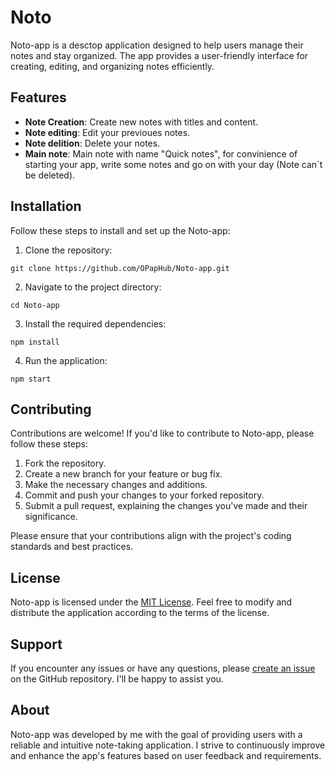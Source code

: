 # Noto

Noto-app is a desctop application designed to help users manage their notes and stay organized. The app provides a user-friendly interface for creating, editing, and organizing notes efficiently.

## Features

- **Note Creation**: Create new notes with titles and content.
- **Note editing**: Edit your previoues notes.
- **Note delition**: Delete your notes.
- **Main note**: Main note with name "Quick notes", for convinience of starting your app, write some notes and go on with your day (Note can`t be deleted).

## Installation

Follow these steps to install and set up the Noto-app:

1. Clone the repository:

```shell
git clone https://github.com/OPapHub/Noto-app.git
```

2. Navigate to the project directory:

```shell
cd Noto-app
```

3. Install the required dependencies:

```shell
npm install
```

4. Run the application:

```shell
npm start
```

## Contributing

Contributions are welcome! If you'd like to contribute to Noto-app, please follow these steps:

1. Fork the repository.
2. Create a new branch for your feature or bug fix.
3. Make the necessary changes and additions.
4. Commit and push your changes to your forked repository.
5. Submit a pull request, explaining the changes you've made and their significance.

Please ensure that your contributions align with the project's coding standards and best practices.

## License

Noto-app is licensed under the [MIT License](LICENSE). Feel free to modify and distribute the application according to the terms of the license.

## Support

If you encounter any issues or have any questions, please [create an issue](https://github.com/OPapHub/Noto-app/issues) on the GitHub repository. I'll be happy to assist you.

## About

Noto-app was developed by me with the goal of providing users with a reliable and intuitive note-taking application. I strive to continuously improve and enhance the app's features based on user feedback and requirements.
